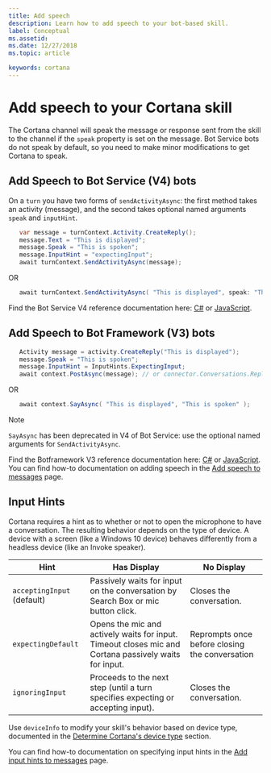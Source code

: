 ```yaml
---
title: Add speech
description: Learn how to add speech to your bot-based skill.
label: Conceptual
ms.assetid: 
ms.date: 12/27/2018
ms.topic: article

keywords: cortana
---
```

# Add speech to your Cortana skill #
The Cortana channel will speak the message or response sent from the skill to the channel if the `speak` property is set on the message.
Bot Service bots do not speak by default, so you need to make minor modifications to get Cortana to speak.

## Add Speech to Bot Service (V4) bots ##

On a `turn` you have two forms of `sendActivityAsync`: the first method takes an activity (message), and the second takes optional named
arguments `speak` and `inputHint`.

```csharp
   var message = turnContext.Activity.CreateReply();
   message.Text = "This is displayed";
   message.Speak = "This is spoken";
   message.InputHint = "expectingInput";
   await turnContext.SendActivityAsync(message);
```
OR
```csharp
   await turnContext.SendActivityAsync( "This is displayed", speak: "This is spoken", inputHint: "expectingInput" );
```

Find the Bot Service V4 reference documentation here: [C#](https://docs.microsoft.com/dotnet/api/microsoft.bot.builder.iturncontext.sendactivityasync)
or [JavaScript](https://docs.microsoft.com/JavaScript/api/botbuilder-core/turncontext#sendactivity).

## Add Speech to Bot Framework (V3) bots ##

```csharp
   Activity message = activity.CreateReply("This is displayed");
   message.Speak = "This is spoken";
   message.InputHint = InputHints.ExpectingInput;
   await context.PostAsync(message); // or connector.Conversations.ReplyToActivityAsync(message);
```
OR
```csharp
   await context.SayAsync( "This is displayed", "This is spoken" );
```
> [!NOTE]
> `SayAsync` has been deprecated in V4 of Bot Service: use the optional named arguments for `SendActivityAsync`.
> 

Find the Botframework V3 reference documentation here: [C#](https://docs.microsoft.com/dotnet/api/microsoft.bot.connector.conversationsextensions.sendtoconversationasync?view=botbuilder-dotnet-3.0)
or [JavaScript](https://docs.botframework.com/node/builder/chat-reference/modules/_botbuilder_d_.html).
You can find how-to documentation on adding speech in the [Add speech to messages](https://docs.microsoft.com/azure/bot-service/dotnet/bot-builder-dotnet-text-to-speech?view=azure-bot-service-3.0) page.

## Input Hints ##
Cortana requires a hint as to whether or not to open the microphone to have a conversation. The resulting behavior depends on the type of device. A device with a screen (like a Windows 10 device) behaves differently from a headless device (like an Invoke speaker).

| Hint | Has Display | No Display |
| --- | --- | --- |
| `acceptingInput` (default)| Passively waits for input on the conversation by Search Box or mic button click. | Closes the conversation. |
| `expectingDefault` | Opens the mic and actively waits for input. Timeout closes mic and Cortana passively waits for input. | Reprompts once before closing the conversation |
| `ignoringInput`| Proceeds to the next step (until a turn specifies expecting or accepting input). | Closes the conversation. |

Use `deviceInfo` to modify your skill's behavior based on device type, documented in the [Determine Cortana's device type](https://docs.microsoft.com/cortana/skills/cortana-device-type) section.

You can find how-to documentation on specifying input hints in the [Add input hints to messages](https://docs.microsoft.com/azure/bot-service/dotnet/bot-builder-dotnet-add-input-hints?view=azure-bot-service-3.0) page.
